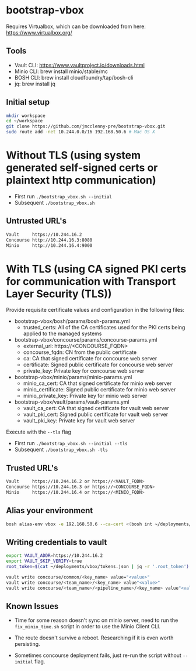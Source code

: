 # bootstrap-vbox

Requires Virtualbox, which can be downloaded from here: https://www.virtualbox.org/

## Tools

- Vault CLI: https://www.vaultproject.io/downloads.html
- Minio CLI: brew install minio/stable/mc
- BOSH CLI:  brew install cloudfoundry/tap/bosh-cli
- jq:        brew install jq

## Initial setup

```bash
mkdir workspace
cd ~/workspace
git clone https://github.com/jmcclenny-pre/bootstrap-vbox.git
sudo route add -net 10.244.0.0/16 192.168.50.6 # Mac OS X
```
# Without TLS (using system generated self-signed certs or plaintext http communication)
- First run `./bootstrap_vbox.sh --initial`
- Subsequent `./bootstrap_vbox.sh`

## Untrusted URL's

```bash
Vault     https://10.244.16.2
Concourse http://10.244.16.3:8080
Minio     http://10.244.16.4:9000
```

# With TLS (using CA signed PKI certs for communication with Transport Layer Security (TLS))
Provide requisite certificate values and configuration in the following files:
- bootstrap-vbox/bosh/params/bosh-params.yml
   * trusted_certs: All of the CA certificates used for the PKI certs being applied to the managed systems
- bootstrap-vbox/concourse/params/concourse-params.yml
   * external_url: https://\<CONCOURSE_FQDN\>
   * concourse_fqdn: CN from the public certificate
   * ca: CA that signed certificate for concourse web server
   * certificate: Signed public certificate for concourse web server
   * private_key: Private key for concourse web server
- bootstrap-vbox/minio/params/minio-params.yml
   * minio_ca_cert: CA that signed certificate for minio web server
   * minio_certificate: Signed public certificate for minio web server
   * minio_private_key: Private key for minio web server
- bootstrap-vbox/vault/params/vault-params.yml
   * vault_ca_cert: CA that signed certificate for vault web server
   * vault_pki_cert: Signed public certificate for vault web server
   * vault_pki_key: Private key for vault web server

Execute with the `--tls` flag
- First run `./bootstrap_vbox.sh --initial --tls`
- Subsequent `./bootstrap_vbox.sh -tls`

## Trusted URL's

```bash
Vault     https://10.244.16.2 or https://<VAULT_FQDN>
Concourse https://10.244.16.3 or https://<CONCOURSE_FQDN>
Minio     https://10.244.16.4 or https://<MINIO_FQDN>
```



## Alias your environment

```bash
bosh alias-env vbox -e 192.168.50.6 --ca-cert <(bosh int ~/deployments/vbox/bosh-creds.yml --path /director_ssl/ca)
```

## Writing credentials to vault

```bash
export VAULT_ADDR=https://10.244.16.2
export VAULT_SKIP_VERIFY=true
root_token=$(cat ~/deployments/vbox/tokens.json | jq -r '.root_token')

vault write concourse/common/<key_name> value="<value>"
vault write concourse/<team_name>/<key_name> value"<value>"
vault write concourse/<team_name>/<pipeline_name>/<key_name> value"<value>"
```

## Known Issues

- Time for some reason doesn't sync on minio server, need to run the `fix_minio_time.sh` script in order to use the Minio Client CLI.

- The route doesn't survive a reboot. Researching if it is even worth persisting.

- Sometimes concourse deployment fails, just re-run the script without `--initial` flag.
